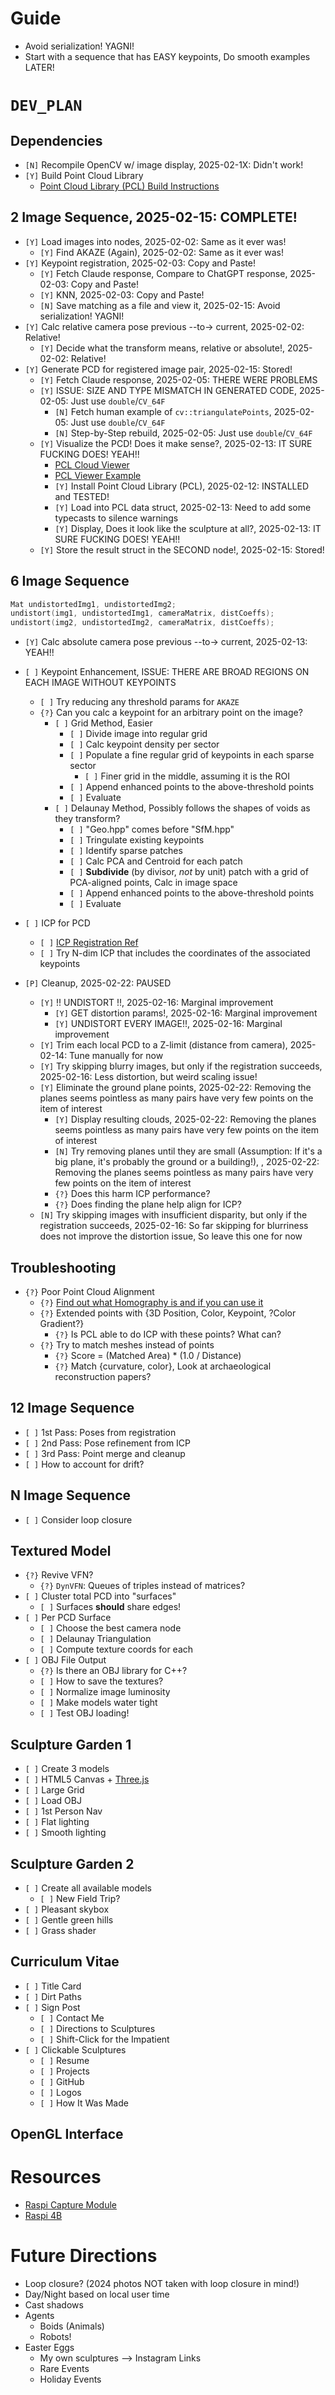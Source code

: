 # Guide
* Avoid serialization! YAGNI!
* Start with a sequence that has EASY keypoints, Do smooth examples LATER!


# `DEV_PLAN`

## Dependencies
* `[N]` Recompile OpenCV w/ image display, 2025-02-1X: Didn't work!
* `[Y]` Build Point Cloud Library
    - [Point Cloud Library (PCL) Build Instructions](https://pcl.readthedocs.io/projects/tutorials/en/latest/compiling_pcl_posix.html)

## 2 Image Sequence, 2025-02-15: COMPLETE!
* `[Y]` Load images into nodes, 2025-02-02: Same as it ever was!
    - `[Y]` Find AKAZE (Again), 2025-02-02: Same as it ever was!
* `[Y]` Keypoint registration, 2025-02-03: Copy and Paste!
    - `[Y]` Fetch Claude response, Compare to ChatGPT response, 2025-02-03: Copy and Paste!
    - `[Y]` KNN, 2025-02-03: Copy and Paste!
    - `[N]` Save matching as a file and view it, 2025-02-15: Avoid serialization! YAGNI!
* `[Y]` Calc relative camera pose previous --to-> current, 2025-02-02: Relative!
    - `[Y]` Decide what the transform means, relative or absolute!, 2025-02-02: Relative!
* `[Y]` Generate PCD for registered image pair, 2025-02-15: Stored!
    - `[Y]` Fetch Claude response, 2025-02-05: THERE WERE PROBLEMS
    - `[Y]` ISSUE: SIZE AND TYPE MISMATCH IN GENERATED CODE, 2025-02-05: Just use `double`/`CV_64F`
        * `[N]` Fetch human example of `cv::triangulatePoints`, 2025-02-05: Just use `double`/`CV_64F`
        * `[N]` Step-by-Step rebuild, 2025-02-05: Just use `double`/`CV_64F`
    - `[Y]` Visualize the PCD! Does it make sense?, 2025-02-13: IT SURE FUCKING DOES! YEAH!!
        * [PCL Cloud Viewer](http://pointclouds.org/documentation/classpcl_1_1visualization_1_1_cloud_viewer.html)
        * [PCL Viewer Example](https://github.com/PointCloudLibrary/pcl/blob/master/doc/tutorials/content/sources/pcl_visualizer/pcl_visualizer_demo.cpp)
        * `[Y]` Install Point Cloud Library (PCL), 2025-02-12: INSTALLED and TESTED!
        * `[Y]` Load into PCL data struct, 2025-02-13: Need to add some typecasts to silence warnings
        * `[Y]` Display, Does it look like the sculpture at all?, 2025-02-13: IT SURE FUCKING DOES! YEAH!!
    - `[Y]` Store the result struct in the SECOND node!, 2025-02-15: Stored!

## 6 Image Sequence
```C++
Mat undistortedImg1, undistortedImg2;
undistort(img1, undistortedImg1, cameraMatrix, distCoeffs);
undistort(img2, undistortedImg2, cameraMatrix, distCoeffs);
```  
* `[Y]` Calc absolute camera pose previous --to-> current, 2025-02-13: YEAH!!

* `[ ]` Keypoint Enhancement, ISSUE: THERE ARE BROAD REGIONS ON EACH IMAGE WITHOUT KEYPOINTS
    - `[ ]` Try reducing any threshold params for `AKAZE`
    - `{?}` Can you calc a keypoint for an arbitrary point on the image?
        * `[ ]` Grid Method, Easier
            - `[ ]` Divide image into regular grid
            - `[ ]` Calc keypoint density per sector
            - `[ ]` Populate a fine regular grid of keypoints in each sparse sector
                * `[ ]` Finer grid in the middle, assuming it is the ROI
            - `[ ]` Append enhanced points to the above-threshold points
            - `[ ]` Evaluate
        * `[ ]` Delaunay Method, Possibly follows the shapes of voids as they transform?
            - `[ ]` "Geo.hpp" comes before "SfM.hpp"
            - `[ ]` Tringulate existing keypoints
            - `[ ]` Identify sparse patches
            - `[ ]` Calc PCA and Centroid for each patch
            - `[ ]` **Subdivide** (by divisor, *not* by unit) patch with a grid of PCA-aligned points, Calc in image space
            - `[ ]` Append enhanced points to the above-threshold points
            - `[ ]` Evaluate

* `[ ]` ICP for PCD
    - `[ ]` [ICP Registration Ref](https://docs.opencv.org/4.x/dc/d9b/classcv_1_1ppf__match__3d_1_1ICP.html)
    - `[ ]` Try N-dim ICP that includes the coordinates of the associated keypoints

* `[P]` Cleanup, 2025-02-22: PAUSED
    - `[Y]` !! UNDISTORT !!, 2025-02-16: Marginal improvement
        * `[Y]` GET distortion params!, 2025-02-16: Marginal improvement
        * `[Y]` UNDISTORT EVERY IMAGE!!, 2025-02-16: Marginal improvement
    - `[Y]` Trim each local PCD to a Z-limit (distance from camera), 2025-02-14: Tune manually for now
    - `[Y]` Try skipping blurry images, but only if the registration succeeds, 2025-02-16: Less distortion, but weird scaling issue!
    - `[Y]` Eliminate the ground plane points, 2025-02-22: Removing the planes seems pointless as many pairs have very few points on the item of interest
        * `[Y]` Display resulting clouds, 2025-02-22: Removing the planes seems pointless as many pairs have very few points on the item of interest
        * `[N]` Try removing planes until they are small (Assumption: If it's a big plane, it's probably the ground or a building!), , 2025-02-22: Removing the planes seems pointless as many pairs have very few points on the item of interest
        * `{?}` Does this harm ICP performance?
        * `{?}` Does finding the plane help align for ICP?
    - `[N]` Try skipping images with insufficient disparity, but only if the registration succeeds, 2025-02-16: So far skipping for blurriness does not improve the distortion issue, So leave this one for now

    

## Troubleshooting
* `{?}` Poor Point Cloud Alignment
    - `{?}` [Find out what Homography is and if you can use it](https://docs.opencv.org/2.4/doc/tutorials/features2d/feature_homography/feature_homography.html)
    - `{?}` Extended points with {3D Position, Color, Keypoint, ?Color Gradient?}
        * `{?}` Is PCL able to do ICP with these points? What can?
    - `{?}` Try to match meshes instead of points
        * `{?}` Score = (Matched Area) * (1.0 / Distance)
        * `{?}` Match {curvature, color}, Look at archaeological reconstruction papers?

## 12 Image Sequence
* `[ ]` 1st Pass: Poses from registration
* `[ ]` 2nd Pass: Pose refinement from ICP
* `[ ]` 3rd Pass: Point merge and cleanup
* `[ ]` How to account for drift?

## N Image Sequence
* `[ ]` Consider loop closure

## Textured Model
* `{?}` Revive VFN?
    - `{?}` `DynVFN`: Queues of triples instead of matrices?
* `[ ]` Cluster total PCD into "surfaces"
    - `[ ]` Surfaces **should** share edges!
* `[ ]` Per PCD Surface
    - `[ ]` Choose the best camera node
    - `[ ]` Delaunay Triangulation
    - `[ ]` Compute texture coords for each 
* `[ ]` OBJ File Output
    - `{?}` Is there an OBJ library for C++?
    - `[ ]` How to save the textures?
    - `[ ]` Normalize image luminosity
    - `[ ]` Make models water tight
    - `[ ]` Test OBJ loading!

## Sculpture Garden 1
* `[ ]` Create 3 models
* `[ ]` HTML5 Canvas + [Three.js](https://threejs.org/)
* `[ ]` Large Grid
* `[ ]` Load OBJ
* `[ ]` 1st Person Nav
* `[ ]` Flat lighting
* `[ ]` Smooth lighting

## Sculpture Garden 2
* `[ ]` Create all available models
    - `[ ]` New Field Trip?
* `[ ]` Pleasant skybox
* `[ ]` Gentle green hills
* `[ ]` Grass shader

## Curriculum Vitae
* `[ ]` Title Card
* `[ ]` Dirt Paths
* `[ ]` Sign Post
    - `[ ]` Contact Me
    - `[ ]` Directions to Sculptures
    - `[ ]` Shift-Click for the Impatient
* `[ ]` Clickable Sculptures
    - `[ ]` Resume
    - `[ ]` Projects
    - `[ ]` GitHub
    - `[ ]` Logos
    - `[ ]` How It Was Made




## OpenGL Interface

# Resources
* [Raspi Capture Module](https://www.robotshop.com/products/arducam-12mp2-synchronized-stereo-camera-bundle-kit-for-raspberry-pi)
* [Raspi 4B](https://www.robotshop.com/products/yahboom-raspberry-pi-4b-board)

# Future Directions
* Loop closure? (2024 photos NOT taken with loop closure in mind!)
* Day/Night based on local user time
* Cast shadows
* Agents 
    - Boids (Animals)
    - Robots!
* Easter Eggs
    - My own sculptures --> Instagram Links
    - Rare Events
    - Holiday Events

